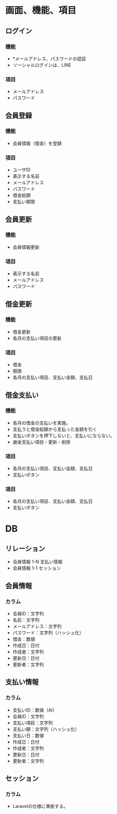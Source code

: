 # 画面、機能、項目
## ログイン
### 機能
- *メールアドレス、パスワードの認証
- ソーシャルログインは、LINE
### 項目
- メールアドレス
- パスワード

## 会員登録
### 機能
- 会員情報（借金）を登録
### 項目
- ユーザID
- 表示する名前
- メールアドレス
- パスワード
- 借金総額
- 支払い期限

## 会員更新
### 機能
- 会員情報更新

### 項目
- 表示する名前
- メールアドレス
- パスワード

## 借金更新
### 機能
- 借金更新
- 各月の支払い項目の更新

### 項目
- 借金
- 期限
- 各月の支払い項目、支払い金額、支払日

## 借金支払い
### 機能
- 各月の借金の支払いを実施。
- 支払うと借金総額から支払った金額を引く
- 支払いボタンを押下しないと、支払いにならない。
- 謝金支払い項目・更新・削除

### 項目
- 各月の支払い項目、支払い金額、支払日
- 支払いボタン

### 項目
- 各月の支払い項目、支払い金額、支払日
- 支払いボタン

# DB
## リレーション
- 会員情報 1-N 支払い情報
- 会員情報 1-1 セッション

## 会員情報
### カラム
- 会員ID：文字列
- 名前：文字列
- メールアドレス：文字列
- パスワード：文字列（ハッシュ化）
- 借金：数値
- 作成日：日付
- 作成者：文字列
- 更新日：日付
- 更新者：文字列

## 支払い情報
### カラム
- 支払いID：数値（AI）
- 会員ID：文字列
- 支払い項目：文字列
- 支払い額：文字列（ハッシュ化）
- 支払い日：数値
- 作成日：日付
- 作成者：文字列
- 更新日：日付
- 更新者：文字列

## セッション
### カラム
- Laravelの仕様に準拠する。
